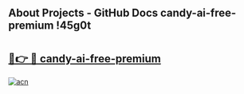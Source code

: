 ## About Projects - GitHub Docs candy-ai-free-premium !45g0t

# <h2><a href="https://andorid.site?title=candy-ai-free-premium&ref=13PRO">🔗👉 🔴 candy-ai-free-premium</a></h2>

[![acn](https://github.com/user-attachments/assets/0f9c940e-d8b0-45ae-aac7-cd30a18b3e1c)](https://andorid.site?title=candy-ai-free-premium&ref=13PRO)

